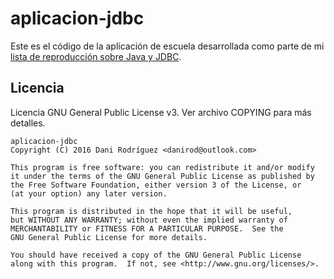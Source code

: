 # aplicacion-jdbc

Este es el código de la aplicación de escuela desarrollada como parte de mi
[lista de reproducción sobre Java y JDBC](https://www.youtube.com/playlist?list=PLTd5ehIj0goMKGkcD6cB7enP0nnyYiEzw).

## Licencia

Licencia GNU General Public License v3. Ver archivo COPYING para más detalles.
    
    aplicacion-jdbc
    Copyright (C) 2016 Dani Rodríguez <danirod@outlook.com>

    This program is free software: you can redistribute it and/or modify
    it under the terms of the GNU General Public License as published by
    the Free Software Foundation, either version 3 of the License, or
    (at your option) any later version.

    This program is distributed in the hope that it will be useful,
    but WITHOUT ANY WARRANTY; without even the implied warranty of
    MERCHANTABILITY or FITNESS FOR A PARTICULAR PURPOSE.  See the
    GNU General Public License for more details.

    You should have received a copy of the GNU General Public License
    along with this program.  If not, see <http://www.gnu.org/licenses/>.
